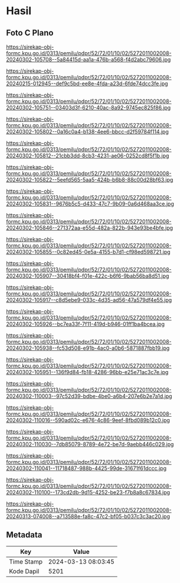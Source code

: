 # Hasil

## Foto C Plano

https://sirekap-obj-formc.kpu.go.id/0313/pemilu/pdpr/52/72/01/10/02/5272011002008-20240302-105708--5a84415d-aa1a-476b-a568-f4d2abc79606.jpg

https://sirekap-obj-formc.kpu.go.id/0313/pemilu/pdpr/52/72/01/10/02/5272011002008-20240215-012945--def9c5bd-ee8e-4fda-a23d-6fde74dcc3fe.jpg

https://sirekap-obj-formc.kpu.go.id/0313/pemilu/pdpr/52/72/01/10/02/5272011002008-20240302-105751--03403d3f-6210-40ac-8a92-9745ec825f86.jpg

https://sirekap-obj-formc.kpu.go.id/0313/pemilu/pdpr/52/72/01/10/02/5272011002008-20240302-105802--0a16c0a4-b138-4ee6-bbcc-d2f59784f114.jpg

https://sirekap-obj-formc.kpu.go.id/0313/pemilu/pdpr/52/72/01/10/02/5272011002008-20240302-105812--21cbb3dd-8cb3-4231-ae06-0252cd8f5f1b.jpg

https://sirekap-obj-formc.kpu.go.id/0313/pemilu/pdpr/52/72/01/10/02/5272011002008-20240302-105822--5eefd565-5aa5-424b-b6b8-88c00d28bf63.jpg

https://sirekap-obj-formc.kpu.go.id/0313/pemilu/pdpr/52/72/01/10/02/5272011002008-20240302-105831--9676b5c5-d433-47c7-9b09-0a6d468aa3ce.jpg

https://sirekap-obj-formc.kpu.go.id/0313/pemilu/pdpr/52/72/01/10/02/5272011002008-20240302-105846--271372aa-e55d-482a-822b-943e93be4bfe.jpg

https://sirekap-obj-formc.kpu.go.id/0313/pemilu/pdpr/52/72/01/10/02/5272011002008-20240302-105855--0c82ed45-0e5a-4155-b7d1-cf98ed598721.jpg

https://sirekap-obj-formc.kpu.go.id/0313/pemilu/pdpr/52/72/01/10/02/5272011002008-20240302-105907--30418bf4-f01e-422c-b6f6-9bab56ba8d51.jpg

https://sirekap-obj-formc.kpu.go.id/0313/pemilu/pdpr/52/72/01/10/02/5272011002008-20240302-105917--c8d5ebe9-033c-4d35-ad56-47a579df4e55.jpg

https://sirekap-obj-formc.kpu.go.id/0313/pemilu/pdpr/52/72/01/10/02/5272011002008-20240302-105926--bc7ea33f-7f11-419d-b946-01ff1ba4bcea.jpg

https://sirekap-obj-formc.kpu.go.id/0313/pemilu/pdpr/52/72/01/10/02/5272011002008-20240302-105938--fc53d508-e91b-4ac0-a0b6-5871887fbb19.jpg

https://sirekap-obj-formc.kpu.go.id/0313/pemilu/pdpr/52/72/01/10/02/5272011002008-20240302-105951--136f9d84-fb18-4286-96bb-e25e71ac3c7e.jpg

https://sirekap-obj-formc.kpu.go.id/0313/pemilu/pdpr/52/72/01/10/02/5272011002008-20240302-110003--97c52d39-bdbe-4be0-a6b4-207e6b2e7a1d.jpg

https://sirekap-obj-formc.kpu.go.id/0313/pemilu/pdpr/52/72/01/10/02/5272011002008-20240302-110016--590ad02c-e676-4c86-9eef-8fbd089b12c0.jpg

https://sirekap-obj-formc.kpu.go.id/0313/pemilu/pdpr/52/72/01/10/02/5272011002008-20240302-110030--7db85079-8789-4e72-be7d-9aebb446c029.jpg

https://sirekap-obj-formc.kpu.go.id/0313/pemilu/pdpr/52/72/01/10/02/5272011002008-20240302-110041--11718487-988b-4425-99de-31671f61dccc.jpg

https://sirekap-obj-formc.kpu.go.id/0313/pemilu/pdpr/52/72/01/10/02/5272011002008-20240302-110100--173cd2db-9d15-4252-be23-f7b8a8c67834.jpg

https://sirekap-obj-formc.kpu.go.id/0313/pemilu/pdpr/52/72/01/10/02/5272011002008-20240313-074008--a713588e-fa8c-47c2-bf05-b037c3c3ac20.jpg


## Metadata

| Key        | Value               |
| ---------- | ------------------- |
| Time Stamp | 2024-03-13 08:03:45 |
| Kode Dapil | 5201                |



